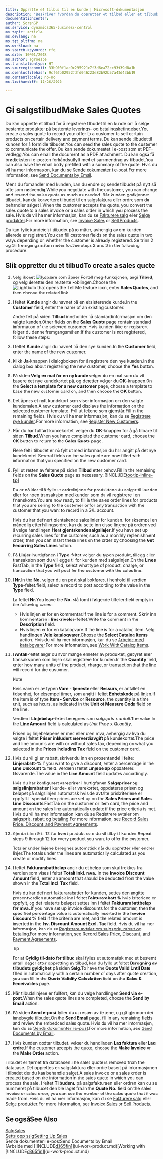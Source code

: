 ```yaml
---
title: Opprette et tilbud til en kunde | Microsoft-dokumentasjon
description: "Beskriver hvordan du oppretter et tilbud eller et tilbudsforespørselsdokument for å registrere tilbudet til en kunde og selge produkter under visse betingelser."
documentationcenter: 
author: SorenGP
ms.service: dynamics365-business-central
ms.topic: article
ms.devlang: na
ms.tgt_pltfrm: na
ms.workload: na
ms.search.keywords: rfq
ms.date: 10/01/2018
ms.author: sgroespe
ms.translationtype: HT
ms.sourcegitcommit: 33b900f1ac9e295921e7f3d6ea72cc93939d8a1b
ms.openlocfilehash: 9cf65b029527dfd046223e82b92b57a48d43bb19
ms.contentlocale: nb-no
ms.lasthandoff: 11/26/2018

---
```

# <a name="make-sales-quotes"></a><span data-ttu-id="7f564-103">Gi salgstilbud</span><span class="sxs-lookup"><span data-stu-id="7f564-103">Make Sales Quotes</span></span>
<span data-ttu-id="7f564-104">Du kan opprette et tilbud for å registrere tilbudet til en kunde om å selge bestemte produkter på bestemte leverings- og betalingsbetingelser.</span><span class="sxs-lookup"><span data-stu-id="7f564-104">You create a sales quote to record your offer to a customer to sell certain products on certain delivery and payment terms.</span></span> <span data-ttu-id="7f564-105">Du kan sende tilbudet til kunden for å formidle tilbudet.</span><span class="sxs-lookup"><span data-stu-id="7f564-105">You can send the sales quote to the customer to communicate the offer.</span></span> <span data-ttu-id="7f564-106">Du kan sende dokumentet i e-post som et PDF-vedlegg.</span><span class="sxs-lookup"><span data-stu-id="7f564-106">You can email the document as a PDF attachment.</span></span> <span data-ttu-id="7f564-107">Du kan også få brødteksten i e-posten forhåndsutfylt med et sammendrag av tilbudet.</span><span class="sxs-lookup"><span data-stu-id="7f564-107">You can also have the email body prefilled with a summary of the quote.</span></span> <span data-ttu-id="7f564-108">Hvis du vil ha mer informasjon, kan du se [Sende dokumenter i e-post](ui-how-send-documents-email.md).</span><span class="sxs-lookup"><span data-stu-id="7f564-108">For more information, see [Send Documents by Email](ui-how-send-documents-email.md).</span></span>

<span data-ttu-id="7f564-109">Mens du forhandler med kunden, kan du endre og sende tilbudet på nytt så ofte som nødvendig.</span><span class="sxs-lookup"><span data-stu-id="7f564-109">While you negotiate with the customer, you can change and resend the sales quote as much as needed.</span></span> <span data-ttu-id="7f564-110">Når kunden godkjenner tilbudet, kan du konvertere tilbudet til en salgsfaktura eller ordre som du behandler salget i.</span><span class="sxs-lookup"><span data-stu-id="7f564-110">When the customer accepts the quote, you convert the sales quote to a sales invoice or a sales order in which you process the sale.</span></span> <span data-ttu-id="7f564-111">Hvis du vil ha mer informasjon, kan du se [Fakturere salg](sales-how-invoice-sales.md) eller [Selge produkter](sales-how-sell-products.md).</span><span class="sxs-lookup"><span data-stu-id="7f564-111">For more information, see [Invoice Sales](sales-how-invoice-sales.md) or [Sell Products](sales-how-sell-products.md).</span></span>

<span data-ttu-id="7f564-112">Du kan fylle kundefelt i tilbudet på to måter, avhengig av om kunden allerede er registrert.</span><span class="sxs-lookup"><span data-stu-id="7f564-112">You can fill customer fields on the sales quote in two ways depending on whether the customer is already registered.</span></span> <span data-ttu-id="7f564-113">Se trinn 2 og 3 i fremgangsmåten nedenfor.</span><span class="sxs-lookup"><span data-stu-id="7f564-113">See steps 2 and 3 in the following procedure.</span></span>

## <a name="to-create-a-sales-quote"></a><span data-ttu-id="7f564-114">Slik oppretter du et tilbud</span><span class="sxs-lookup"><span data-stu-id="7f564-114">To create a sales quote</span></span>
1. <span data-ttu-id="7f564-115">Velg ikonet ![lyspære som åpner Fortell meg-funksjonen](media/ui-search/search_small.png "Fortell hva du vil gjøre"), angi **Tilbud**, og velg deretter den relaterte koblingen.</span><span class="sxs-lookup"><span data-stu-id="7f564-115">Choose the ![Lightbulb that opens the Tell Me feature](media/ui-search/search_small.png "Tell me what you want to do") icon, enter **Sales Quotes**, and then choose the related link.</span></span>
2. <span data-ttu-id="7f564-116">I feltet **Kunde** angir du navnet på en eksisterende kunde.</span><span class="sxs-lookup"><span data-stu-id="7f564-116">In the **Customer** field, enter the name of an existing customer.</span></span>

   <span data-ttu-id="7f564-117">Andre felt på siden **Tilbud** inneholder nå standardinformasjon om den valgte kunden.</span><span class="sxs-lookup"><span data-stu-id="7f564-117">Other fields on the **Sales Quote** page contain standard information of the selected customer.</span></span> <span data-ttu-id="7f564-118">Hvis kunden ikke er registrert, følger du denne fremgangsmåten:</span><span class="sxs-lookup"><span data-stu-id="7f564-118">If the customer is not registered, follow these steps:</span></span>
3. <span data-ttu-id="7f564-119">I feltet **Kunde** angir du navnet på den nye kunden.</span><span class="sxs-lookup"><span data-stu-id="7f564-119">In the **Customer** field, enter the name of the new customer.</span></span>
4. <span data-ttu-id="7f564-120">Klikk **Ja**-knappen i dialogboksen for å registrere den nye kunden.</span><span class="sxs-lookup"><span data-stu-id="7f564-120">In the dialog box about registering the new customer, choose the **Yes** button.</span></span>
5. <span data-ttu-id="7f564-121">På siden **Velg en mal for en ny kunde** velger du en mal som du vil basere det nye kundekortet på, og deretter velger du **OK**-knappen.</span><span class="sxs-lookup"><span data-stu-id="7f564-121">On the **Select a template for a new customer** page, choose a template to base the new customer card on, and then choose the **OK** button.</span></span>
6. <span data-ttu-id="7f564-122">Det åpnes et nytt kundekort som viser informasjon om den valgte kundemalen.</span><span class="sxs-lookup"><span data-stu-id="7f564-122">A new customer card displays the information on the selected customer template.</span></span> <span data-ttu-id="7f564-123">Fyll ut feltene som gjenstår.</span><span class="sxs-lookup"><span data-stu-id="7f564-123">Fill in the remaining fields.</span></span> <span data-ttu-id="7f564-124">Hvis du vil ha mer informasjon, kan du se [Registrere nye kunder](sales-how-register-new-customers.md).</span><span class="sxs-lookup"><span data-stu-id="7f564-124">For more information, see [Register New Customers](sales-how-register-new-customers.md).</span></span>  
7. <span data-ttu-id="7f564-125">Når du har fullført kundekortet, velger du **OK**-knappen for å gå tilbake til siden **Tilbud**.</span><span class="sxs-lookup"><span data-stu-id="7f564-125">When you have completed the customer card, choose the **OK** button to return to the **Sales Quote** page.</span></span>

   <span data-ttu-id="7f564-126">Flere felt i tilbudet er nå fylt ut med informasjon du har angitt på det nye kundekortet.</span><span class="sxs-lookup"><span data-stu-id="7f564-126">Several fields on the sales quote are now filled with information that you specified on the new customer card.</span></span>  
8. <span data-ttu-id="7f564-127">Fyll ut resten av feltene på siden **Tilbud** etter behov.</span><span class="sxs-lookup"><span data-stu-id="7f564-127">Fill in the remaining fields on the **Sales Quote** page as necessary.</span></span> [!INCLUDE[tooltip-inline-tip](includes/tooltip-inline-tip_md.md)]  

    <span data-ttu-id="7f564-128">Du er nå klar til å fylle ut ordrelinjene for produktene du selger til kunden eller for noen transaksjon med kunden som du vil registrere i en finanskonto.</span><span class="sxs-lookup"><span data-stu-id="7f564-128">You are now ready to fill in the sales order lines for products that you are selling to the customer or for any transaction with the customer that you want to record in a G/L account.</span></span>   

    <span data-ttu-id="7f564-129">Hvis du har definert gjentakende salgslinjer for kunden, for eksempel en månedlig etterfyllingsordre, kan du sette inn disse linjene på ordren ved å velge handlingen **Hent gjentakende salgslinjer**.</span><span class="sxs-lookup"><span data-stu-id="7f564-129">If you have set up recurring sales lines for the customer, such as a monthly replenishment order, then you can insert these lines on the order by choosing the **Get Recurring Sales Lines** action.</span></span>  

9. <span data-ttu-id="7f564-130">På **Linjer**-hurtigfanen i **Type**-feltet velger du typen produkt, tillegg eller transaksjon som du vil legge til for kunden med salgslinjen.</span><span class="sxs-lookup"><span data-stu-id="7f564-130">On the **Lines** FastTab, in the **Type** field, select what type of product, charge, or transaction that you will post for the customer with the sales line.</span></span>
10. <span data-ttu-id="7f564-131">I **Nr.**</span><span class="sxs-lookup"><span data-stu-id="7f564-131">In the **No.**</span></span> <span data-ttu-id="7f564-132">velger du en post skal bokføres, i henhold til verdien i **Type**-feltet.</span><span class="sxs-lookup"><span data-stu-id="7f564-132">field, select a record to post according to the value in the **Type** field.</span></span>

    <span data-ttu-id="7f564-133">La feltet **Nr.**</span><span class="sxs-lookup"><span data-stu-id="7f564-133">You leave the **No.**</span></span> <span data-ttu-id="7f564-134">stå tomt i følgende tilfeller:</span><span class="sxs-lookup"><span data-stu-id="7f564-134">field empty in the following cases:</span></span>
    - <span data-ttu-id="7f564-135">Hvis linjen er for en kommentar.</span><span class="sxs-lookup"><span data-stu-id="7f564-135">If the line is for a comment.</span></span> <span data-ttu-id="7f564-136">Skriv inn kommentaren i **Beskrivelse**-feltet.</span><span class="sxs-lookup"><span data-stu-id="7f564-136">Write the comment in the **Description** field.</span></span>
    - <span data-ttu-id="7f564-137">Hvis linjen er for en katalogvare.</span><span class="sxs-lookup"><span data-stu-id="7f564-137">If the line is for a catalog item.</span></span> <span data-ttu-id="7f564-138">Velg handlingen **Velg katalogvarer**.</span><span class="sxs-lookup"><span data-stu-id="7f564-138">Choose the **Select Catalog Items** action.</span></span> <span data-ttu-id="7f564-139">Hvis du vil ha mer informasjon, kan du se [Arbeide med katalogvarer](inventory-how-work-nonstock-items.md).</span><span class="sxs-lookup"><span data-stu-id="7f564-139">For more information, see [Work With Catalog Items](inventory-how-work-nonstock-items.md).</span></span>

11. <span data-ttu-id="7f564-140">I **Antall**-feltet angir du hvor mange enheter av produktet, gebyret eller transaksjonen som linjen skal registrere for kunden.</span><span class="sxs-lookup"><span data-stu-id="7f564-140">In the **Quantity** field, enter how many units of the product, charge, or transaction that the line will record for the customer.</span></span>

    > [!NOTE]  
    >   <span data-ttu-id="7f564-141">Hvis varen er av typen **Vare - tjeneste** eller **Ressurs**, er antallet en tidsenhet, for eksempel timer, som angitt i feltet **Enhetskode** på linjen.</span><span class="sxs-lookup"><span data-stu-id="7f564-141">If the item is of type **Item - Service** or **Resource**, the quantity is a time unit, such as hours, as indicated in the **Unit of Measure Code** field on the line.</span></span>  

    <span data-ttu-id="7f564-142">Verdien i **Linjebeløp**-feltet beregnes som *salgspris* x *antall*.</span><span class="sxs-lookup"><span data-stu-id="7f564-142">The value in the **Line Amount** field is calculated as *Unit Price* x *Quantity*.</span></span>  

    <span data-ttu-id="7f564-143">Prisen og linjebeløpene er med eller uten mva, avhengig av hva du valgte i feltet **Priser inkludert merverdiavgift** på kundekortet.</span><span class="sxs-lookup"><span data-stu-id="7f564-143">The price and line amounts are with or without sales tax, depending on what you selected in the **Prices Including Tax** field on the customer card.</span></span>  
12. <span data-ttu-id="7f564-144">Hvis du vil gi en rabatt, skriver du inn en prosentandel i feltet **Linjerabatt-%**.</span><span class="sxs-lookup"><span data-stu-id="7f564-144">If you want to give a discount, enter a percentage in the **Line Discount %** field.</span></span> <span data-ttu-id="7f564-145">Verdien i feltet **Linjebeløp** oppdateres tilsvarende.</span><span class="sxs-lookup"><span data-stu-id="7f564-145">The value in the **Line Amount** field updates accordingly.</span></span>  

    <span data-ttu-id="7f564-146">Hvis du har konfigurert varepriser i hurtigfanen **Salgspriser og salgslinjerabatter** i kunde- eller varekortet, oppdateres prisen og beløpet på salgslinjen automatisk hvis de avtalte priskriteriene er oppfylt.</span><span class="sxs-lookup"><span data-stu-id="7f564-146">If special item prices are set up on the **Sales Prices and Sales Line Discounts** FastTab on the customer or item card, the price and amount on the sales line automatically update if the price criteria is met.</span></span> <span data-ttu-id="7f564-147">Hvis du vil ha mer informasjon, kan du se [Registrere avtaler om salgspris, rabatt og betaling](sales-how-record-sales-price-discount-payment-agreements.md).</span><span class="sxs-lookup"><span data-stu-id="7f564-147">For more information, see [Record Sales Price, Discount, and Payment Agreements](sales-how-record-sales-price-discount-payment-agreements.md).</span></span>  
13. <span data-ttu-id="7f564-148">Gjenta trinn 9 til 12 for hvert produkt som du vil tilby til kunden.</span><span class="sxs-lookup"><span data-stu-id="7f564-148">Repeat steps 9 through 12 for every product you want to offer the customer.</span></span>

    <span data-ttu-id="7f564-149">Totaler under linjene beregnes automatisk når du oppretter eller endrer linjer.</span><span class="sxs-lookup"><span data-stu-id="7f564-149">The totals under the lines are automatically calculated as you create or modify lines.</span></span>  
14. <span data-ttu-id="7f564-150">I feltet **Fakturarabattbeløp** angir du et beløp som skal trekkes fra verdien som vises i feltet **Totalt inkl. mva.**.</span><span class="sxs-lookup"><span data-stu-id="7f564-150">In the **Invoice Discount Amount** field, enter an amount that should be deducted from the value shown in the **Total Incl. Tax** field.</span></span>

    <span data-ttu-id="7f564-151">Hvis du har definert fakturarabatter for kunden, settes den angitte prosentverdien automatisk inn i feltet **Fakturarabatt %** hvis kriteriene er oppfylt, og det relaterte beløpet settes inn i feltet **Fakturarabattbeløp før mva.**.</span><span class="sxs-lookup"><span data-stu-id="7f564-151">If you have set up invoice discounts for the customer, then the specified percentage value is automatically inserted in the **Invoice Discount %** field if the criteria are met, and the related amount is inserted in the **Inv. Discount Amount Excl. Tax** field.</span></span> <span data-ttu-id="7f564-152">Hvis du vil ha mer informasjon, kan du se [Registrere avtaler om salgspris, rabatt og betaling](sales-how-record-sales-price-discount-payment-agreements.md).</span><span class="sxs-lookup"><span data-stu-id="7f564-152">For more information, see [Record Sales Price, Discount, and Payment Agreements](sales-how-record-sales-price-discount-payment-agreements.md).</span></span>

    > [!TIP]
    > <span data-ttu-id="7f564-153">For at **Gyldig til-dato for tilbud** skal fylles ut automatisk med et bestemt antall dager etter oppretting av tilbud, kan du fylle ut feltet **Beregning av tilbudets gyldighet** på siden **Salg**.</span><span class="sxs-lookup"><span data-stu-id="7f564-153">To have the **Quote Valid Until Date** filled in automatically with a certain number of days after quote creation, you can fill in the **Quote Validity Calculation** field on the **Sales & Receivables** page.</span></span> 

15. <span data-ttu-id="7f564-154">Når tilbudslinjene er fullført, kan du velge handlingen **Send via e-post**.</span><span class="sxs-lookup"><span data-stu-id="7f564-154">When the sales quote lines are completed, choose the **Send by Email** action.</span></span>
16. <span data-ttu-id="7f564-155">På siden **Send e-post** fyller du ut resten av feltene, og gå gjennom det innebygde tilbudet.</span><span class="sxs-lookup"><span data-stu-id="7f564-155">On the **Send Email** page, fill in any remaining fields and review the embedded sales quote.</span></span> <span data-ttu-id="7f564-156">Hvis du vil ha mer informasjon, kan du se [Sende dokumenter i e-post](ui-how-send-documents-email.md).</span><span class="sxs-lookup"><span data-stu-id="7f564-156">For more information, see [Send Documents by Email](ui-how-send-documents-email.md).</span></span>
17. <span data-ttu-id="7f564-157">Hvis kunden godtar tilbudet, velger du handlingen **Lag faktura** eller **Lag ordre**.</span><span class="sxs-lookup"><span data-stu-id="7f564-157">If the customer accepts the quote, choose the **Make Invoice** or the **Make Order** action.</span></span>

<span data-ttu-id="7f564-158">Tilbudet er fjernet fra databasen.</span><span class="sxs-lookup"><span data-stu-id="7f564-158">The sales quote is removed from the database.</span></span> <span data-ttu-id="7f564-159">Det opprettes en salgsfaktura eller ordre basert på informasjonen i tilbudet der du kan behandle salget.</span><span class="sxs-lookup"><span data-stu-id="7f564-159">A sales invoice or a sales order is created based on the information in the sales quote in which you can process the sale.</span></span> <span data-ttu-id="7f564-160">I feltet **Tilbudsnr.** på salgsfakturaen eller ordren kan du se nummeret på tilbudet den ble laget fra.</span><span class="sxs-lookup"><span data-stu-id="7f564-160">In the **Quote No.** field on the sales invoice or sales order, you can see the number of the sales quote that it was made from.</span></span> <span data-ttu-id="7f564-161">Hvis du vil ha mer informasjon, kan du se [Fakturere salg](sales-how-invoice-sales.md) eller [Selge produkter](sales-how-sell-products.md).</span><span class="sxs-lookup"><span data-stu-id="7f564-161">For more information, see [Invoice Sales](sales-how-invoice-sales.md) or [Sell Products](sales-how-sell-products.md).</span></span>

## <a name="see-also"></a><span data-ttu-id="7f564-162">Se også</span><span class="sxs-lookup"><span data-stu-id="7f564-162">See Also</span></span>
[<span data-ttu-id="7f564-163">Salg</span><span class="sxs-lookup"><span data-stu-id="7f564-163">Sales</span></span>](sales-manage-sales.md)  
[<span data-ttu-id="7f564-164">Sette opp salg</span><span class="sxs-lookup"><span data-stu-id="7f564-164">Setting Up Sales</span></span>](sales-setup-sales.md)  
[<span data-ttu-id="7f564-165">Sende dokumenter i e-post</span><span class="sxs-lookup"><span data-stu-id="7f564-165">Send Documents by Email</span></span>](ui-how-send-documents-email.md)  
<span data-ttu-id="7f564-166">[Arbeide med [!INCLUDE[d365fin](includes/d365fin_md.md)]](ui-work-product.md)</span><span class="sxs-lookup"><span data-stu-id="7f564-166">[Working with [!INCLUDE[d365fin](includes/d365fin_md.md)]](ui-work-product.md)</span></span>

